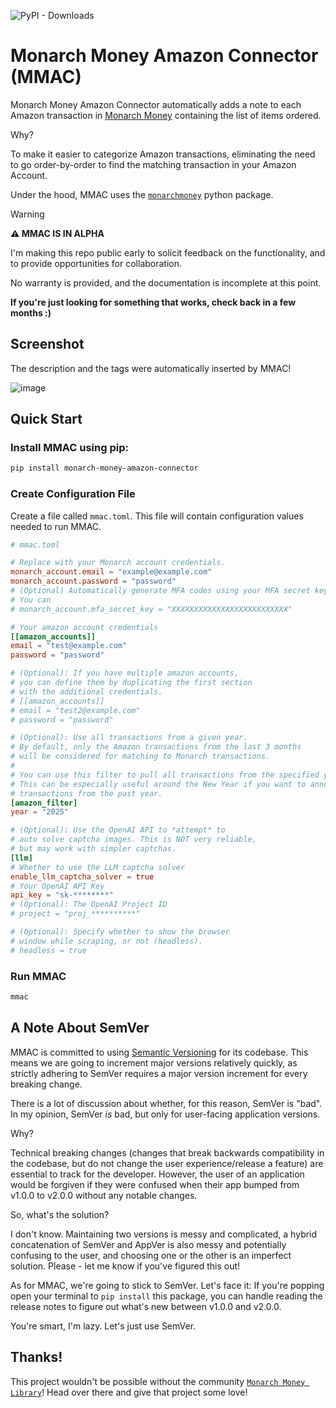![PyPI - Downloads](https://img.shields.io/pypi/dm/monarch-money-amazon-connector)


# Monarch Money Amazon Connector (MMAC)

Monarch Money Amazon Connector automatically adds
a note to each Amazon transaction in [Monarch Money](https://monarchmoney.com) containing
the list of items ordered.

Why?

To make it easier to categorize Amazon transactions, eliminating
the need to go order-by-order to find the matching transaction
in your Amazon Account.

Under the hood, MMAC uses the [`monarchmoney`](https://github.com/hammem/monarchmoney) python package.

> [!Warning]
>
> **⚠️ MMAC IS IN ALPHA**
>
> I'm making this repo public early to solicit feedback on the functionality,
> and to provide opportunities for collaboration.
>
> No warranty is provided, and the documentation is incomplete at this point.
>
> **If you're just looking for something that works, check back in a few months :)**

## Screenshot

The description and the tags were automatically inserted by MMAC!

![image](https://github.com/user-attachments/assets/9efbeccf-d186-4ca4-aef4-6d4915e9afc5)


## Quick Start

### Install MMAC using pip:

```bash
pip install monarch-money-amazon-connector
```

### Create Configuration File

Create a file called `mmac.toml`. This file
will contain configuration values needed to run MMAC.

```toml
# mmac.toml

# Replace with your Monarch account credentials.
monarch_account.email = "example@example.com"
monarch_account.password = "password"
# (Optional) Automatically generate MFA codes using your MFA secret key (seed).
# You can
# monarch_account.mfa_secret_key = "XXXXXXXXXXXXXXXXXXXXXXXXXX"

# Your amazon account credentials
[[amazon_accounts]]
email = "test@example.com"
password = "password"

# (Optional): If you have multiple amazon accounts,
# you can define them by duplicating the first section
# with the additional credentials.
# [[amazon_accounts]]
# email = "test2@example.com"
# password = "password"

# (Optional): Use all transactions from a given year.
# By default, only the Amazon transactions from the last 3 months
# will be considered for matching to Monarch transactions.
#
# You can use this filter to pull all transactions from the specified year.
# This can be especially useful around the New Year if you want to annotate
# transactions from the past year.
[amazon_filter]
year = "2025"

# (Optional): Use the OpenAI API to *attempt* to
# auto solve captcha images. This is NOT very reliable,
# but may work with simpler captchas.
[llm]
# Whether to use the LLM captcha solver
enable_llm_captcha_solver = true
# Your OpenAI API Key
api_key = "sk-********"
# (Optional): The OpenAI Project ID
# project = "proj_**********"

# (Optional): Specify whether to show the browser
# window while scraping, or not (headless).
# headless = true
```

### Run MMAC

```bash
mmac
```

## A Note About SemVer

MMAC is committed to using [Semantic Versioning](https://semver.org/) for its codebase.
This means we are going to increment major versions relatively quickly, as strictly adhering to SemVer requires
a major version increment for every breaking change.

There is a lot of discussion about whether, for this reason, SemVer is "bad". In my opinion,
SemVer *is* bad, but only for user-facing application versions.

Why?

Technical breaking changes (changes that break backwards compatibility in the codebase, but do not
change the user experience/release a feature) are essential to track for the developer. However,
the user of an application would be forgiven if they were confused when their app bumped from
v1.0.0 to v2.0.0 without any notable changes.

So, what's the solution?

I don't know. Maintaining two versions is messy and complicated, a hybrid concatenation
of SemVer and AppVer is also messy and potentially confusing to the user, and choosing one or
the other is an imperfect solution. Please - let me know if you've figured this out!

As for MMAC, we're going to stick to SemVer. Let's face it: If you're popping open your terminal
to `pip install` this package, you can handle reading the release notes to figure out what's new
between v1.0.0 and v2.0.0.

You're smart, I'm lazy. Let's just use SemVer.

## Thanks!

This project wouldn't be possible without the community [`Monarch Money Library`](https://github.com/hammem/monarchmoney)!
Head over there and give that project some love!
